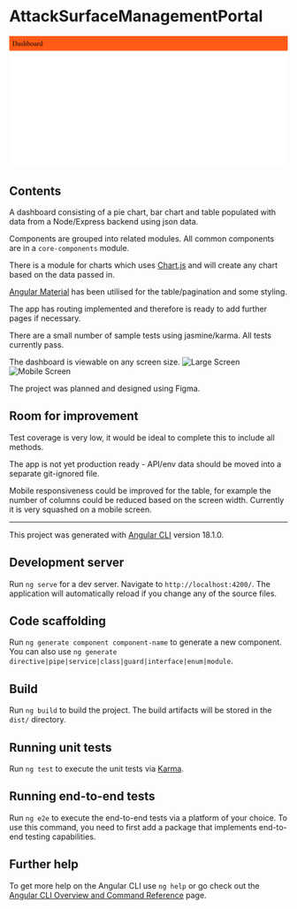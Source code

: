 


# AttackSurfaceManagementPortal

![Dashboard](/screenshots/covertSwarm.gif)

## Contents

A dashboard consisting of a pie chart, bar chart and table populated with data from a Node/Express backend using json data.

Components are grouped into related modules. All common components are in a `core-components` module. 

There is a module for charts which uses [Chart.js](https://www.chartjs.org/) and will create any chart based on the data passed in.

[Angular Material](https://material.angular.io/) has been utilised for the table/pagination and some styling.

The app has routing implemented and therefore is ready to add further pages if necessary.

There are a small number of sample tests using jasmine/karma. All tests currently pass. 

The dashboard is viewable on any screen size.
![Large Screen](/screenshots/dashboard.png)
![Mobile Screen](/screenshots/responsiveDashboard.png)

The project was planned and designed using Figma.

## Room for improvement

Test coverage is very low, it would be ideal to complete this to include all methods. 

The app is not yet production ready - API/env data should be moved into a separate git-ignored file.

Mobile responsiveness could be improved for the table, for example the number of columns could be reduced based on the screen width. Currently it is very squashed on a mobile screen.


----------------------------------------------------------------------------------------------------

This project was generated with [Angular CLI](https://github.com/angular/angular-cli) version 18.1.0.

## Development server

Run `ng serve` for a dev server. Navigate to `http://localhost:4200/`. The application will automatically reload if you change any of the source files.

## Code scaffolding

Run `ng generate component component-name` to generate a new component. You can also use `ng generate directive|pipe|service|class|guard|interface|enum|module`.

## Build

Run `ng build` to build the project. The build artifacts will be stored in the `dist/` directory.

## Running unit tests

Run `ng test` to execute the unit tests via [Karma](https://karma-runner.github.io).

## Running end-to-end tests

Run `ng e2e` to execute the end-to-end tests via a platform of your choice. To use this command, you need to first add a package that implements end-to-end testing capabilities.

## Further help

To get more help on the Angular CLI use `ng help` or go check out the [Angular CLI Overview and Command Reference](https://angular.dev/tools/cli) page.
